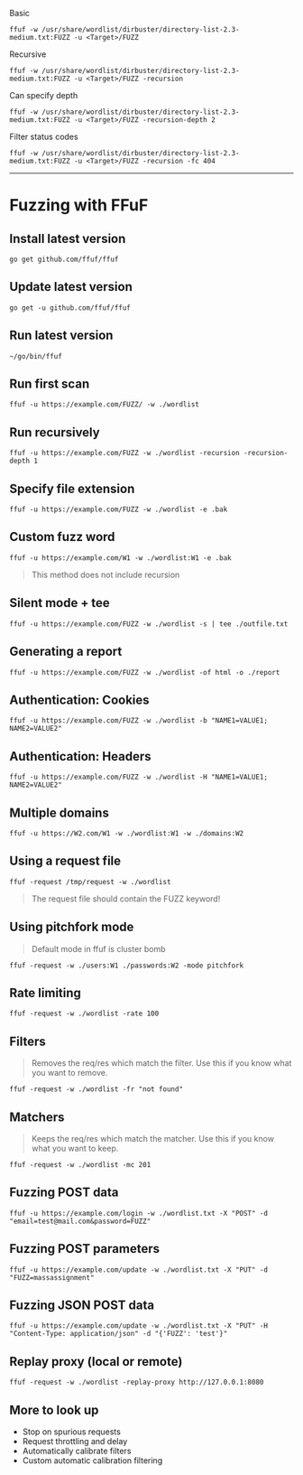 Basic
```
ffuf -w /usr/share/wordlist/dirbuster/directory-list-2.3-medium.txt:FUZZ -u <Target>/FUZZ 
```

Recursive
```
ffuf -w /usr/share/wordlist/dirbuster/directory-list-2.3-medium.txt:FUZZ -u <Target>/FUZZ -recursion 
```

Can specify depth
```
ffuf -w /usr/share/wordlist/dirbuster/directory-list-2.3-medium.txt:FUZZ -u <Target>/FUZZ -recursion-depth 2 
```

Filter status codes
```
ffuf -w /usr/share/wordlist/dirbuster/directory-list-2.3-medium.txt:FUZZ -u <Target>/FUZZ -recursion -fc 404
```

---

# Fuzzing with FFuF

## Install latest version

```
go get github.com/ffuf/ffuf
```

## Update latest version

```
go get -u github.com/ffuf/ffuf
```

## Run latest version

```
~/go/bin/ffuf
```

## Run first scan

```
ffuf -u https://example.com/FUZZ/ -w ./wordlist
```

## Run recursively

```
ffuf -u https://example.com/FUZZ -w ./wordlist -recursion -recursion-depth 1
```

## Specify file extension

```
ffuf -u https://example.com/FUZZ -w ./wordlist -e .bak
```

## Custom fuzz word

```
ffuf -u https://example.com/W1 -w ./wordlist:W1 -e .bak
```

> This method does not include recursion

## Silent mode + tee

```
ffuf -u https://example.com/FUZZ -w ./wordlist -s | tee ./outfile.txt
```

## Generating a report

```
ffuf -u https://example.com/FUZZ -w ./wordlist -of html -o ./report
```

## Authentication: Cookies

```
ffuf -u https://example.com/FUZZ -w ./wordlist -b "NAME1=VALUE1; NAME2=VALUE2"
```

## Authentication: Headers

```
ffuf -u https://example.com/FUZZ -w ./wordlist -H "NAME1=VALUE1; NAME2=VALUE2"
```

## Multiple domains

```
ffuf -u https://W2.com/W1 -w ./wordlist:W1 -w ./domains:W2
```

## Using a request file

```
ffuf -request /tmp/request -w ./wordlist
```

> The request file should contain the FUZZ keyword!

## Using pitchfork mode

> Default mode in ffuf is cluster bomb

```
ffuf -request -w ./users:W1 ./passwords:W2 -mode pitchfork
```

## Rate limiting

```
ffuf -request -w ./wordlist -rate 100
```

## Filters

>Removes the req/res which match the filter. Use this if you know what you want to remove.

```
ffuf -request -w ./wordlist -fr "not found"
```

## Matchers

> Keeps the req/res which match the matcher. Use this if you know what you want to keep.

```
ffuf -request -w ./wordlist -mc 201
```

## Fuzzing POST data

```
ffuf -u https://example.com/login -w ./wordlist.txt -X "POST" -d "email=test@mail.com&password=FUZZ"
```

## Fuzzing POST parameters

```
ffuf -u https://example.com/update -w ./wordlist.txt -X "PUT" -d "FUZZ=massassignment"
```

## Fuzzing JSON POST data

```
ffuf -u https://example.com/update -w ./wordlist.txt -X "PUT" -H "Content-Type: application/json" -d "{'FUZZ': 'test'}"
```

## Replay proxy \(local or remote\)

```
ffuf -request -w ./wordlist -replay-proxy http://127.0.0.1:8080
```

## More to look up

- Stop on spurious requests
- Request throttling and delay
- Automatically calibrate filters
- Custom automatic calibration filtering

